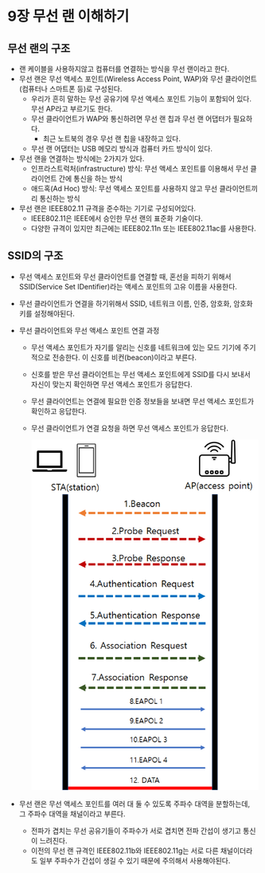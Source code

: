 # 9장 무선 랜 이해하기

## 무선 랜의 구조

- 랜 케이블을 사용하지않고 컴퓨터를 연결하는 방식을 무선 랜이라고 한다.
- 무선 랜은 무선 액세스 포인트(Wireless Access Point, WAP)와 무선 클라이언트(컴퓨터나 스마트폰 등)로 구성된다.
    - 우리가 흔히 말하는 무선 공유기에 무선 액세스 포인트 기능이 포함되어 있다. 무선 AP라고 부르기도 한다.
    - 무선 클라이언트가 WAP와 통신하려면 무선 랜 칩과 무선 랜 어댑터가 필요하다.
        - 최근 노트북의 경우 무선 랜 칩을 내장하고 있다.
    - 무선 랜 어댑터는 USB 메모리 방식과 컴퓨터 카드 방식이 있다.
- 무선 랜을 연결하는 방식에는 2가지가 있다.
    - 인프라스트럭처(infrastructure) 방식: 무선 액세스 포인트를 이용해서 무선 클라이언트 간에 통신을 하는 방식
    - 애드혹(Ad Hoc) 방식: 무선 액세스 포인트를 사용하지 않고 무선 클라이언트끼리 통신하는 방식
- 무선 랜은 IEEE802.11 규격을 준수하는 기기로 구성되어있다.
    - IEEE802.11은 IEEE에서 승인한 무선 랜의 표준화 기술이다.
    - 다양한 규격이 있지만 최근에는 IEEE802.11n 또는 IEEE802.11ac를 사용한다.

## SSID의 구조

- 무선 액세스 포인트와 무선 클라이언트를 연결할 때, 혼선을 피하기 위해서 SSID(Service Set IDentifier)라는 액세스 포인트의 고유 이름을 사용한다.
- 무선 클라이언트가 연결을 하기위해서 SSID, 네트워크 이름, 인증, 암호화, 암호화 키를 설정해야된다.
- 무선 클라이언트와 무선 액세스 포인트 연결 과정
    - 무선 액세스 포인트가 자기를 알리는 신호를 네트워크에 있는 모드 기기에 주기적으로 전송한다. 이 신호를 비컨(beacon)이라고 부른다.
    - 신호를 받은 무선 클라이언트는 무선 액세스 포인트에게 SSID를 다시 보내서 자신이 맞는지 확인하면 무선 액세스 포인트가 응답한다.
    - 무선 클라이언트는 연결에 필요한 인증 정보들을 보내면 무선 액세스 포인트가 확인하고 응답한다.
    - 무선 클라이언트가 연결 요청을 하면 무선 액세스 포인트가 응답한다.
      
        ![Untitled](assets/Untitled-4550982.png)
    
- 무선 랜은 무선 액세스 포인트를 여러 대 둘 수 있도록 주파수 대역을 분할하는데, 그 주파수 대역을 채널이라고 부른다.
    - 전파가 겹치는 무선 공유기들이 주파수가 서로 겹치면 전파 간섭이 생기고 통신이 느려진다.
    - 이전의 무선 랜 규격인 IEEE802.11b와 IEEE802.11g는 서로 다른 채널이더라도 일부 주파수가 간섭이 생길 수 있기 때문에 주의해서 사용해야된다.